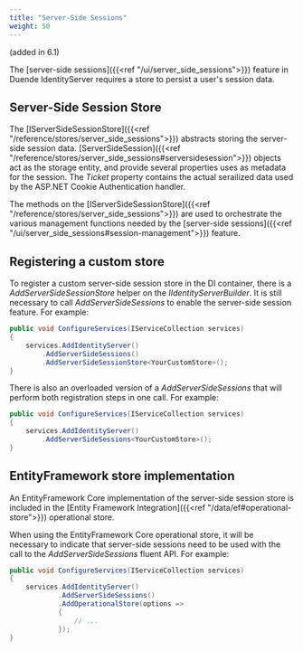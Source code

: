 ```yaml
---
title: "Server-Side Sessions"
weight: 50
---
```


(added in 6.1)

The [server-side sessions]({{<ref "/ui/server_side_sessions">}}) feature in Duende IdentityServer requires a store to persist a user's session data.

## Server-Side Session Store

The [IServerSideSessionStore]({{<ref "/reference/stores/server_side_sessions">}}) abstracts storing the server-side session data.
[ServerSideSession]({{<ref "/reference/stores/server_side_sessions#serversidesession">}}) objects act as the storage entity, and provide several properties uses as metadata for the session. The *Ticket* property contains the actual serailized data used by the ASP.NET Cookie Authentication handler.

The methods on the [IServerSideSessionStore]({{<ref "/reference/stores/server_side_sessions">}}) are used to orchestrate the various management functions needed by the [server-side sessions]({{<ref "/ui/server_side_sessions#session-management">}}) feature.

## Registering a custom store

To register a custom server-side session store in the DI container, there is a *AddServerSideSessionStore* helper on the *IIdentityServerBuilder*.
It is still necessary to call *AddServerSideSessions* to enable the server-side session feature.
For example:

```cs
public void ConfigureServices(IServiceCollection services)
{
    services.AddIdentityServer()
        .AddServerSideSessions()
        .AddServerSideSessionStore<YourCustomStore>();
}
```

There is also an overloaded version of a *AddServerSideSessions* that will perform both registration steps in one call.
For example:

```cs
public void ConfigureServices(IServiceCollection services)
{
    services.AddIdentityServer()
        .AddServerSideSessions<YourCustomStore>();
}
```

## EntityFramework store implementation

An EntityFramework Core implementation of the server-side session store is included in the [Entity Framework Integration]({{<ref "/data/ef#operational-store">}}) operational store.

When using the EntityFramework Core operational store, it will be necessary to indicate that server-side sessions need to be used with the call to the *AddServerSideSessions* fluent API.
For example:


```cs
public void ConfigureServices(IServiceCollection services)
{
    services.AddIdentityServer()
            .AddServerSideSessions()
            .AddOperationalStore(options =>
            {
                // ...
            });
}
```
